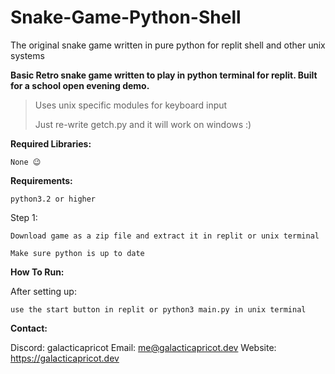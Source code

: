# Snake-Game-Python-Shell
The original snake game written in pure python for replit shell and other unix systems

**Basic Retro snake game written to play in python terminal for replit. Built for a school open evening demo.**

> Uses unix specific modules for keyboard input
>
> Just re-write getch.py and it will work on windows :)


**Required Libraries:**

`None 😉`

**Requirements:**

`python3.2 or higher`

Step 1:
    
    Download game as a zip file and extract it in replit or unix terminal
    
    Make sure python is up to date

**How To Run:**

After setting up:

    use the start button in replit or python3 main.py in unix terminal

**Contact:**

Discord: galacticapricot
Email: me@galacticapricot.dev
Website: https://galacticapricot.dev

    
